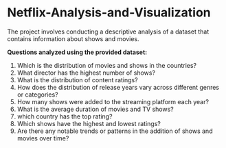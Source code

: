 # Netflix-Analysis-and-Visualization
The project involves conducting a descriptive analysis of a dataset that contains information about shows and movies.


**Questions analyzed using the provided dataset:**

1) Which is the distribution of movies and shows in the countries?
2) What director has the highest number of shows?
3) What is the distribution of content ratings?
4) How does the distribution of release years vary across different genres or categories?
5) How many shows were added to the streaming platform each year?
6) What is the average duration of movies and TV shows?
7) which country has the top rating?
8) Which shows have the highest and lowest ratings?
9) Are there any notable trends or patterns in the addition of shows and movies over time?
